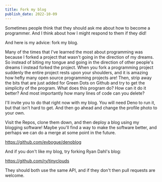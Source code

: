 ```yaml
---
title: Fork my blog
publish_date: 2022-10-09
---
```


Sometimes people think that they should ask me about how to become a programmer. And I think about how I might respond to them if they did! 

And here is my advice: fork my blog. 

Many of the times that I've learned the most about programming was because I forked a project that wasn't going in the direction of my dreams. So instead of biting my tongue and going in the direction of other people's dreams I instead forked the project. When you fork a programming project suddenly the entire project rests upon your shoulders, and it is amazing how hefty many open source programming projects are! Then, strip away the bits that are just added for Green Dots on Github and try to get the simplicity of the program. What does this program do? How can it do it better? And most importantly how many lines of code can you delete?

I'll invite you to do that right now with my blog. You will need Deno to run it, but that isn't hard to get. And then go ahead and change the profile photo to your own.

Visit the Repos, clone them down, and then deploy a blog using my blogging software! Maybe you'll find a way to make the software better, and perhaps we can do a merge at some point in the future. 

https://github.com/evbogue/denoblog

And if you don't like my blog, try forking Ryan Dahl's blog:

https://github.com/ry/tinyclouds

They should both use the same API, and if they don't then pull requests are welcome.
